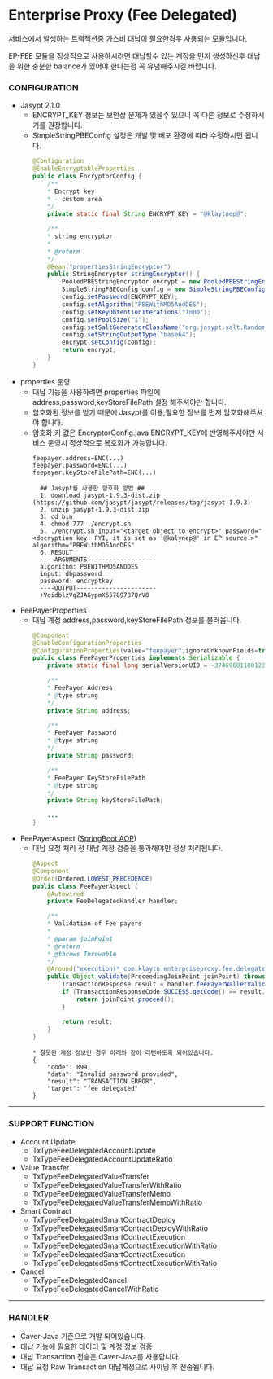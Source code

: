 # Enterprise Proxy (Fee Delegated)
서비스에서 발생하는 트랙젝션중 가스비 대납이 필요한경우 사용되는 모듈입니다.

EP-FEE 모듈을 정상적으로 사용하시려면 대납할수 있는 계정을 먼저 생성하신후
대납을 위한 충분한 balance가 있어야 한다는점 꼭 유념해주시길 바랍니다.



### CONFIGURATION
- Jasypt 2.1.0
  - ENCRYPT_KEY 정보는 보안상 문제가 있을수 있으니 꼭 다른 정보로 수정하시기를 권장합니다.
  - SimpleStringPBEConfig 설정은 개발 및 배포 환경에 따라 수정하시면 됩니다.
    ```java
    @Configuration
    @EnableEncryptableProperties
    public class EncryptorConfig {
        /**
        * Encrypt key
        * - custom area
        */
        private static final String ENCRYPT_KEY = "@klaytnep@";
    
        /**
        * string encryptor
        *
        * @return
        */
        @Bean("propertiesStringEncryptor")
        public StringEncryptor stringEncryptor() {
            PooledPBEStringEncryptor encrypt = new PooledPBEStringEncryptor();
            SimpleStringPBEConfig config = new SimpleStringPBEConfig();
            config.setPassword(ENCRYPT_KEY);
            config.setAlgorithm("PBEWithMD5AndDES");
            config.setKeyObtentionIterations("1000");
            config.setPoolSize("1");
            config.setSaltGeneratorClassName("org.jasypt.salt.RandomSaltGenerator");
            config.setStringOutputType("base64");
            encrypt.setConfig(config);
            return encrypt;
        }
    }
    ```
- properties 운영
  - 대납 기능을 사용하려면 properties 파일에 address,password,keyStoreFilePath 설정 해주셔야만 합니다.
  - 암호화된 정보를 받기 때문에 Jasypt를 이용,필요한 정보를 먼저 암호화해주셔야 합니다.
  - 암호화 키 값은 EncryptorConfig.java ENCRYPT_KEY에 반영해주셔야만 서비스 운영시 정상적으로 복호화가 가능합니다.
    ```shell
    feepayer.address=ENC(...)
    feepayer.password=ENC(...)
    feepayer.keyStoreFilePath=ENC(...)
    ```
    ```shell
      ## Jasypt를 사용한 암호화 방법 ##
      1. download jasypt-1.9.3-dist.zip (https://github.com/jasypt/jasypt/releases/tag/jasypt-1.9.3)
      2. unzip jasypt-1.9.3-dist.zip
      3. cd bin
      4. chmod 777 ./encrypt.sh
      5. ./encrypt.sh input="<target object to encrypt>" password="<decryption key: FYI, it is set as '@kalynep@' in EP source.>" algorithm="PBEWithMD5AndDES"
      6. RESULT
      ----ARGUMENTS-------------------
      algorithm: PBEWITHMD5ANDDES
      input: dbpassword
      password: encryptkey
      ----OUTPUT----------------------
      +VqidblzVqZJAGypmX65789787QrV0
    ```
- FeePayerProperties
  - 대납 계정 address,password,keyStoreFilePath 정보를 불러옵니다.
    ```java
    @Component
    @EnableConfigurationProperties
    @ConfigurationProperties(value="feepayer",ignoreUnknownFields=true)
    public class FeePayerProperties implements Serializable {
        private static final long serialVersionUID = -3746968118012353633L;
    
        /**
        * FeePayer Address
        * @type string
        */
        private String address;
    
        /**
        * FeePayer Password
        * @type string
        */
        private String password;
    
        /**
        * FeePayer KeyStoreFilePath
        * @type string
        */
        private String keyStoreFilePath;
    
        ...
    }
    ```
- FeePayerAspect ([SpringBoot AOP](https://docs.spring.io/spring/docs/current/spring-framework-reference/core.html#aop))
  - 대납 요청 처리 전 대납 계정 검증을 통과해야만 정상 처리됩니다.
    ```java
    @Aspect
    @Component
    @Order(Ordered.LOWEST_PRECEDENCE)
    public class FeePayerAspect {
        @Autowired
        private FeeDelegatedHandler handler;
    
        /**
        * Validation of Fee payers
        *
        * @param joinPoint
        * @return
        * @throws Throwable
        */
        @Around("execution(* com.klaytn.enterpriseproxy.fee.delegated..*.*(..))")
        public Object validate(ProceedingJoinPoint joinPoint) throws Throwable {
            TransactionResponse result = handler.feePayerWalletValidation();
            if (TransactionResponseCode.SUCCESS.getCode() == result.getCode()) {
                return joinPoint.proceed();
            }
    
            return result;
        }
    }    
    ```
    ```
    * 잘못된 계정 정보인 경우 아래와 같이 리턴하도록 되어있습니다.
    {
        "code": 899,
        "data": "Invalid password provided",
        "result": "TRANSACTION ERROR",
        "target": "fee delegated"
    }
    ```

---

### SUPPORT FUNCTION
- Account Update
  - TxTypeFeeDelegatedAccountUpdate
  - TxTypeFeeDelegatedAccountUpdateRatio
- Value Transfer
  - TxTypeFeeDelegatedValueTransfer
  - TxTypeFeeDelegatedValueTransferWithRatio
  - TxTypeFeeDelegatedValueTransferMemo
  - TxTypeFeeDelegatedValueTransferMemoWithRatio
- Smart Contract
  - TxTypeFeeDelegatedSmartContractDeploy
  - TxTypeFeeDelegatedSmartContractDeployWithRatio
  - TxTypeFeeDelegatedSmartContractExecution
  - TxTypeFeeDelegatedSmartContractExecutionWithRatio
  - TxTypeFeeDelegatedSmartContractExecution
  - TxTypeFeeDelegatedSmartContractExecutionWithRatio
- Cancel
  - TxTypeFeeDelegatedCancel
  - TxTypeFeeDelegatedCancelWithRatio

---

### HANDLER
- Caver-Java 기준으로 개발 되어있습니다.
- 대납 기능에 필요한 데이터 및 계정 정보 검증
- 대납 Transaction 전송은 Caver-Java를 사용합니다.
- 대납 요청 Raw Transaction 대납계정으로 사이닝 후 전송됩니다.